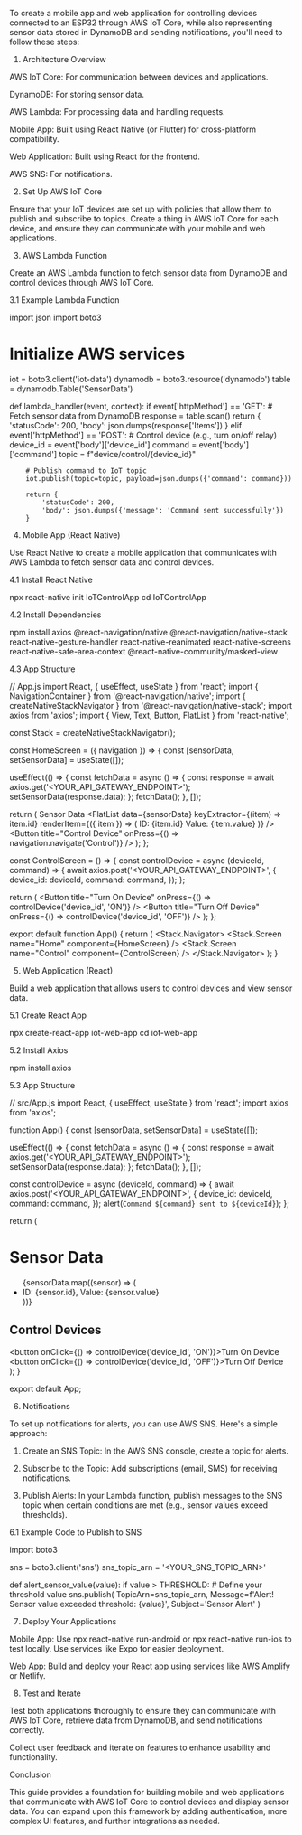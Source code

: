 To create a mobile app and web application for controlling devices connected to an ESP32 through AWS IoT Core, while also representing sensor data stored in DynamoDB and sending notifications, you'll need to follow these steps:

1. Architecture Overview

AWS IoT Core: For communication between devices and applications.

DynamoDB: For storing sensor data.

AWS Lambda: For processing data and handling requests.

Mobile App: Built using React Native (or Flutter) for cross-platform compatibility.

Web Application: Built using React for the frontend.

AWS SNS: For notifications.


2. Set Up AWS IoT Core

Ensure that your IoT devices are set up with policies that allow them to publish and subscribe to topics. Create a thing in AWS IoT Core for each device, and ensure they can communicate with your mobile and web applications.

3. AWS Lambda Function

Create an AWS Lambda function to fetch sensor data from DynamoDB and control devices through AWS IoT Core.

3.1 Example Lambda Function

import json
import boto3

# Initialize AWS services
iot = boto3.client('iot-data')
dynamodb = boto3.resource('dynamodb')
table = dynamodb.Table('SensorData')

def lambda_handler(event, context):
    if event['httpMethod'] == 'GET':
        # Fetch sensor data from DynamoDB
        response = table.scan()
        return {
            'statusCode': 200,
            'body': json.dumps(response['Items'])
        }
    elif event['httpMethod'] == 'POST':
        # Control device (e.g., turn on/off relay)
        device_id = event['body']['device_id']
        command = event['body']['command']
        topic = f"device/control/{device_id}"

        # Publish command to IoT topic
        iot.publish(topic=topic, payload=json.dumps({'command': command}))

        return {
            'statusCode': 200,
            'body': json.dumps({'message': 'Command sent successfully'})
        }

4. Mobile App (React Native)

Use React Native to create a mobile application that communicates with AWS Lambda to fetch sensor data and control devices.

4.1 Install React Native

npx react-native init IoTControlApp
cd IoTControlApp

4.2 Install Dependencies

npm install axios @react-navigation/native @react-navigation/native-stack react-native-gesture-handler react-native-reanimated react-native-screens react-native-safe-area-context @react-native-community/masked-view

4.3 App Structure

// App.js
import React, { useEffect, useState } from 'react';
import { NavigationContainer } from '@react-navigation/native';
import { createNativeStackNavigator } from '@react-navigation/native-stack';
import axios from 'axios';
import { View, Text, Button, FlatList } from 'react-native';

const Stack = createNativeStackNavigator();

const HomeScreen = ({ navigation }) => {
  const [sensorData, setSensorData] = useState([]);

  useEffect(() => {
    const fetchData = async () => {
      const response = await axios.get('<YOUR_API_GATEWAY_ENDPOINT>');
      setSensorData(response.data);
    };
    fetchData();
  }, []);

  return (
    <View>
      <Text>Sensor Data</Text>
      <FlatList
        data={sensorData}
        keyExtractor={(item) => item.id}
        renderItem={({ item }) => (
          <View>
            <Text>ID: {item.id}</Text>
            <Text>Value: {item.value}</Text>
          </View>
        )}
      />
      <Button
        title="Control Device"
        onPress={() => navigation.navigate('Control')}
      />
    </View>
  );
};

const ControlScreen = () => {
  const controlDevice = async (deviceId, command) => {
    await axios.post('<YOUR_API_GATEWAY_ENDPOINT>', {
      device_id: deviceId,
      command: command,
    });
  };

  return (
    <View>
      <Button title="Turn On Device" onPress={() => controlDevice('device_id', 'ON')} />
      <Button title="Turn Off Device" onPress={() => controlDevice('device_id', 'OFF')} />
    </View>
  );
};

export default function App() {
  return (
    <NavigationContainer>
      <Stack.Navigator>
        <Stack.Screen name="Home" component={HomeScreen} />
        <Stack.Screen name="Control" component={ControlScreen} />
      </Stack.Navigator>
    </NavigationContainer>
  );
}

5. Web Application (React)

Build a web application that allows users to control devices and view sensor data.

5.1 Create React App

npx create-react-app iot-web-app
cd iot-web-app

5.2 Install Axios

npm install axios

5.3 App Structure

// src/App.js
import React, { useEffect, useState } from 'react';
import axios from 'axios';

function App() {
  const [sensorData, setSensorData] = useState([]);

  useEffect(() => {
    const fetchData = async () => {
      const response = await axios.get('<YOUR_API_GATEWAY_ENDPOINT>');
      setSensorData(response.data);
    };
    fetchData();
  }, []);

  const controlDevice = async (deviceId, command) => {
    await axios.post('<YOUR_API_GATEWAY_ENDPOINT>', {
      device_id: deviceId,
      command: command,
    });
    alert(`Command ${command} sent to ${deviceId}`);
  };

  return (
    <div>
      <h1>Sensor Data</h1>
      <ul>
        {sensorData.map((sensor) => (
          <li key={sensor.id}>
            ID: {sensor.id}, Value: {sensor.value}
          </li>
        ))}
      </ul>
      <h2>Control Devices</h2>
      <button onClick={() => controlDevice('device_id', 'ON')}>Turn On Device</button>
      <button onClick={() => controlDevice('device_id', 'OFF')}>Turn Off Device</button>
    </div>
  );
}

export default App;

6. Notifications

To set up notifications for alerts, you can use AWS SNS. Here's a simple approach:

1. Create an SNS Topic: In the AWS SNS console, create a topic for alerts.


2. Subscribe to the Topic: Add subscriptions (email, SMS) for receiving notifications.


3. Publish Alerts: In your Lambda function, publish messages to the SNS topic when certain conditions are met (e.g., sensor values exceed thresholds).



6.1 Example Code to Publish to SNS

import boto3

sns = boto3.client('sns')
sns_topic_arn = '<YOUR_SNS_TOPIC_ARN>'

def alert_sensor_value(value):
    if value > THRESHOLD:  # Define your threshold value
        sns.publish(
            TopicArn=sns_topic_arn,
            Message=f'Alert! Sensor value exceeded threshold: {value}',
            Subject='Sensor Alert'
        )

7. Deploy Your Applications

Mobile App: Use npx react-native run-android or npx react-native run-ios to test locally. Use services like Expo for easier deployment.

Web App: Build and deploy your React app using services like AWS Amplify or Netlify.


8. Test and Iterate

Test both applications thoroughly to ensure they can communicate with AWS IoT Core, retrieve data from DynamoDB, and send notifications correctly.

Collect user feedback and iterate on features to enhance usability and functionality.


Conclusion

This guide provides a foundation for building mobile and web applications that communicate with AWS IoT Core to control devices and display sensor data. You can expand upon this framework by adding authentication, more complex UI features, and further integrations as needed.

